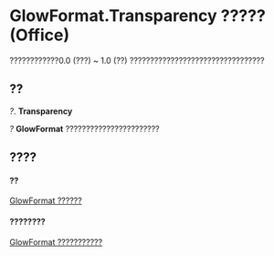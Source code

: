 
# GlowFormat.Transparency ????? (Office)

????????????0.0 (???) ~ 1.0 (??) ?????????????????????????????????


## ??

 _?_. **Transparency**

 _?_ **GlowFormat** ???????????????????????


## ????


#### ??


[GlowFormat ??????](b89e2245-e3a4-4a8c-cd4f-86396ad71a5b.md)
#### ????????


[GlowFormat ???????????](http://msdn.microsoft.com/library/8d12e270-0b8b-930b-9c74-694b02a3a228%28Office.15%29.aspx)